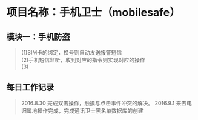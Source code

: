 # 项目名称：手机卫士（mobilesafe）
## 模块一：手机防盗
> (1)SIM卡的绑定，换号则自动发送报警短信 <br />
> (2)手机短信监听，收到对应的指令则实现对应的操作 <br />
> (3)

## 每日工作记录
> 2016.8.30 完成双击操作，触摸与点击事件冲突的解决。
> 2016.9.1 来去电归属地操作完成，完成通讯卫士黑名单数据库的创建
